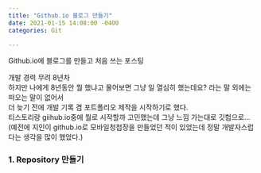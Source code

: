 ```yaml
---
title: "Github.io 블로그 만들기"
date: 2021-01-15 14:08:00 -0400
categories: Git

---
```


Github.io에 블로그를 만들고 처음 쓰는 포스팅  
  
개발 경력 무려 8년차  
하지만 나에게 8년동안 뭘 했냐고 물어보면 그냥 일 열심히 했는데요? 라는 말 외에는 떠오는 말이 없어서  
더 늦기 전에 개발 기록 겸 포트폴리오 제작을 시작하기로 했다.   
티스토리랑 giihub.io중에 뭘로 시작할까 고민했는데 그냥 느낌 가는대로 깃헙으로...  
(예전에 지인이 github.io로 모바일청첩장을 만들었던 적이 있었는데 정말 개발자스럽다는 생각을 많이 했었다.)  


### 1. Repository 만들기  

